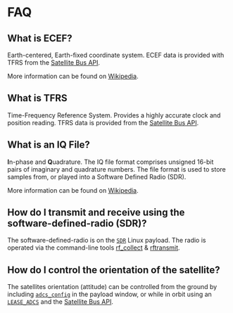 # FAQ


## What is ECEF?

Earth-centered, Earth-fixed coordinate system. ECEF data is provided with TFRS from the [Satellite Bus API](https://developers.spire.com/satellite-bus-api/).

More information can be found on [Wikipedia](https://en.wikipedia.org/wiki/Earth-centered,_Earth-fixed_coordinate_system).


## What is TFRS

Time-Frequency Reference System. Provides a highly accurate clock and position reading. TFRS data is provided from the [Satellite Bus API](https://developers.spire.com/satellite-bus-api/).


## What is an IQ File?

**I**n-phase and **Q**uadrature. The IQ file format comprises unsigned 16-bit pairs of imaginary and quadrature numbers. The file format is used to store samples from, or played into a Software Defined Radio (SDR).

More information can be found on [Wikipedia](https://en.wikipedia.org/wiki/In-phase_and_quadrature_components).


## How do I transmit and receive using the software-defined-radio (SDR)?

The software-defined-radio is on the [`SDR`](./ExecutionEnvironment.html#sdr) Linux payload. The radio is operated via the command-line tools [rf_collect](./Utilities.md#rf-collect) & [rftransmit](./Utilities.md#rf-transmit).


## How do I control the orientation of the satellite?

The satellites orientation (attitude) can be controlled from the ground by including [`adcs_config`](https://developers.spire.com/tasking-api-docs/#adcs_config) in the payload window, or while in orbit using an [`LEASE_ADCS`](https://developers.spire.com/tasking-api-docs/index.html#lease_adcs) and the [Satellite Bus API](https://developers.spire.com/satellite-bus-api/).

